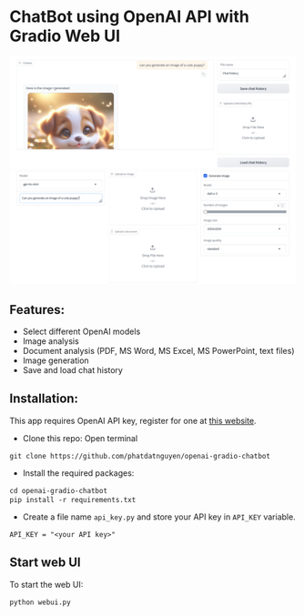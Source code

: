 # ChatBot using OpenAI API with Gradio Web UI

![WebUI1](./images/WebUI1.png)
![WebUI2](./images/WebUI2.png)

## Features:
- Select different OpenAI models
- Image analysis
- Document analysis (PDF, MS Word, MS Excel, MS PowerPoint, text files)
- Image generation
- Save and load chat history

## Installation:
This app requires OpenAI API key, register for one at [this website](https://openai.com/index/openai-api/).
- Clone this repo: Open terminal

```
git clone https://github.com/phatdatnguyen/openai-gradio-chatbot
```
- Install the required packages:

```
cd openai-gradio-chatbot
pip install -r requirements.txt
```
- Create a file name `api_key.py` and store your API key in `API_KEY` variable.
```
API_KEY = "<your API key>"
```
## Start web UI
To start the web UI:

```
python webui.py
```